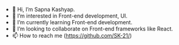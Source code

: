 - 👋 Hi, I’m Sapna Kashyap.
- 👀 I’m interested in Front-end development, UI.
- 🌱 I’m currently learning Front-end development.
- 💞️ I’m looking to collaborate on Front-end frameworks like React.
- 📫 How to reach me (https://github.com/SK-21/)

<!---
SK-21/SK-21 is a ✨ special ✨ repository because its `README.md` (this file) appears on your GitHub profile.
You can click the Preview link to take a look at your changes.
--->

